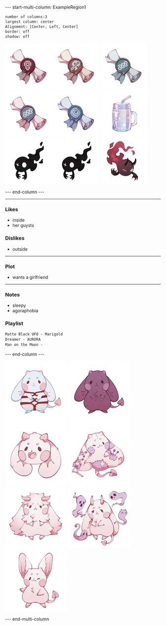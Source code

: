 --- start-multi-column: ExampleRegion1  
```column-settings  
number of columns:3  
largest column: center 
Alignment: [Center, Left, Center]
border: off
shadow: off
```

 ![75](Images/Titles/she-her.png) ![75](Images/Titles/plush-lover.png) ![75](Images/Titles/sleepyhead.png) ![75](Images/Titles/pillow-princess.png) ![75](Images/Titles/dreamer.png)
![100](Images/food/moonshine.png)
![100](Images/pets/guyst.png) ![100](Images/pets/guyst.png) ![100](Images/pets/fiendish-guyst.png)

--- end-column ---

---
### Likes
- inside
- her guysts
### Dislikes
- outside
---
### Plot
- wants a girlfriend
---
### Notes
- sleepy
- agoraphobia 

### Playlist
```md unfold file:Playlist
Matte Black UFO - Marigold
Dreamer - AURORA
Man on the Moon - 
```

--- end-column ---

![100](Images/Species/succubun.png)
![100](Images/Subtypes/sloth.png)
![100](Images/Traits/fangs.png)
![100](Images/Traits/stitched.png)
![100](Images/Traits/angora-fur.png)
![100](Images/Traits/spirit-motes.png)
![100](Images/Traits/perky-ears.png)

--- end-multi-column